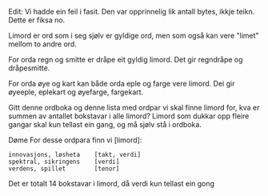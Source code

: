 Edit: Vi hadde ein feil i fasit. Den var opprinnelig lik antall bytes, ikkje teikn. Dette er fiksa no.

Limord er ord som i seg sjølv er gyldige ord, men som også kan vere "limet" mellom to andre ord.

For orda regn og smitte er dråpe eit gyldig limord. Det gir regndråpe og dråpesmitte.

For orda øye og kart kan både orda eple og farge vere limord. Dei gir øyeeple, eplekart og øyefarge, fargekart.

Gitt denne ordboka og denne lista med ordpar vi skal finne limord for, kva er summen av antallet bokstavar i alle limord? Limord som dukkar opp fleire gangar skal kun tellast ein gang, og må sjølv stå i ordboka.

Døme
For desse ordpara finn vi [limord]:
```
innovasjons, løsheta    [takt, verdi]
spektral, sikringens    [verdi]
verdens, spillet        [tenor]
```
Det er totalt 14 bokstavar i limord, då verdi kun tellast ein gong